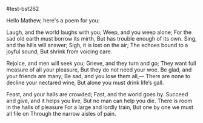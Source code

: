 #test-bst262

Hello Mathew, here's a poem for you:

Laugh, and the world laughs with you;
Weep, and you weep alone;
For the sad old earth must borrow its mirth,
But has trouble enough of its own.
Sing, and the hills will answer;
Sigh, it is lost on the air;
The echoes bound to a joyful sound,
But shrink from voicing care.

Rejoice, and men will seek you;
Grieve, and they turn and go;
They want full measure of all your pleasure,
But they do not need your woe.
Be glad, and your friends are many;
Be sad, and you lose them all,—
There are none to decline your nectared wine,
But alone you must drink life’s gall.

Feast, and your halls are crowded;
Fast, and the world goes by.
Succeed and give, and it helps you live,
But no man can help you die.
There is room in the halls of pleasure
For a large and lordly train,
But one by one we must all file on
Through the narrow aisles of pain.
